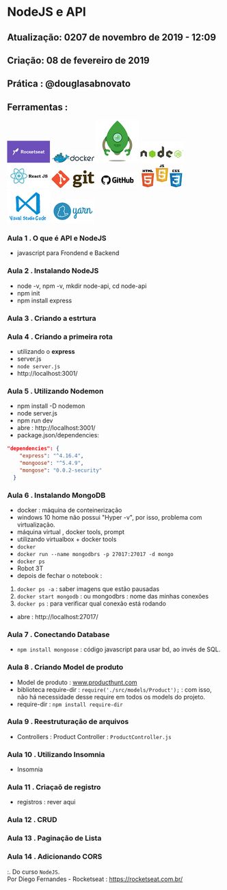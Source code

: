 # NodeJS e API

## Atualização: 0207 de novembro de 2019 - 12:09
## Criação: 08 de fevereiro de 2019
## Prática : @douglasabnovato

## Ferramentas : 

![Rocketseat](/images/logo-rocketseat.png)
![Docker](/images/logo-docker.png)
![Robo 3T](/images/logo-robo3t.png)
![Nodejs](/images/logo-nodejs.png)
![ReactJS](/images/logo-reactjs.jpg)
![Git](/images/logo-git.png)
![Github](/images/logo-github.png)
![HTML/CSS/Javascript](/images/logo-html-css-js.jpeg)
![VSCode](/images/logo-VSCode.png)
![Yarn](/images/logo-yarn.png)

### Aula 1 . O que é API e NodeJS
- javascript para Frondend e Backend

### Aula 2 . Instalando NodeJS
- node -v, npm -v, mkdir node-api, cd node-api
- npm init
- npm install express

### Aula 3 . Criando a estrtura

### Aula 4 . Criando a primeira rota
- utilizando o **express**
- server.js
- `node server.js`
- http://localhost:3001/

### Aula 5 . Utilizando Nodemon
- npm install -D nodemon
- node server.js
- npm run dev
- abre : http://localhost:3001/
- package.json/dependencies:
```json
"dependencies": {
    "express": "^4.16.4",
    "mongoose": "^5.4.9",
    "mongose": "0.0.2-security"
  }
```

### Aula 6 . Instalando MongoDB
- docker : máquina de conteinerização
- windows 10 home não possui "Hyper -v", por isso, problema com virtualização.
- máquina virtual , docker tools, prompt
- utilizando virtualbox + docker tools
- ```docker``` 
- ```docker run --name mongodbrs -p 27017:27017 -d mongo```
- ```docker ps```
- Robot 3T
- depois de fechar o notebook :
1. ```docker ps -a``` : saber imagens que estão pausadas
2. ```docker start mongodb``` : ou mongodbrs : nome das minhas conexões
3. ```docker ps``` : para verificar qual conexão está rodando
- abre : http://localhost:27017/

### Aula 7 . Conectando Database
- ```npm install mongoose``` : código javascript para usar bd, ao invés de SQL.

### Aula 8 . Criando Model de produto
- Model de produto : www.producthunt.com
- biblioteca require-dir : `require('./src/models/Product');` : com isso, não há necessidade desse require em todos os models do projeto.
- require-dir : `npm install require-dir`

### Aula 9 . Reestruturação de arquivos
- Controllers : Product Controller : `ProductController.js`

### Aula 10 . Utilizando Insomnia
- Insomnia 

### Aula 11 . Criaçaõ de registro
- registros : rever aqui

### Aula 12 . CRUD

### Aula 13 . Paginação de Lista

### Aula 14 . Adicionando CORS


:. Do curso `NodeJS`. <br/>
Por Diego Fernandes - Rocketseat : https://rocketseat.com.br/